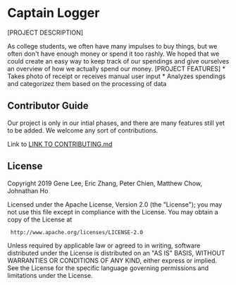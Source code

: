 # Captain Logger

[PROJECT DESCRIPTION]

As college students, we often have many impulses to buy things, but we often don't have enough money or spend it too rashly. We hoped that we could create an easy way to keep track of our spendings and give ourselves an overview of how we actually spend our money.
[PROJECT FEATURES] 
    * Takes photo of receipt or receives manual user input
    * Analyzes spendings and categorizez them based on the processing of data
    
  
## Contributor Guide

Our project is only in our intial phases, and there are many features still yet to be added. We welcome any sort of contributions.

Link to [LINK TO CONTRIBUTING.md]
                          
[LINK TO CONTRIBUTING.md]:https://github.com/1019gene/Captain-Logger/blob/master/CONTRIBUTING.md

## License 

Copyright 2019 Gene Lee, Eric Zhang, Peter Chien, Matthew Chow, Johnathan Ho

   Licensed under the Apache License, Version 2.0 (the "License");
   you may not use this file except in compliance with the License.
   You may obtain a copy of the License at

     http://www.apache.org/licenses/LICENSE-2.0

   Unless required by applicable law or agreed to in writing, software
   distributed under the License is distributed on an "AS IS" BASIS,
   WITHOUT WARRANTIES OR CONDITIONS OF ANY KIND, either express or implied.
   See the License for the specific language governing permissions and
   limitations under the License.
